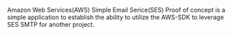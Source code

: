 Amazon Web Services(AWS) Simple Email Serice(SES) Proof of concept is a simple application to establish the ability to utilize the AWS-SDK to leverage SES SMTP for another project.
